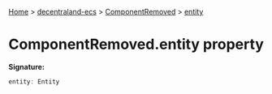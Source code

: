 [Home](./index) &gt; [decentraland-ecs](./decentraland-ecs.md) &gt; [ComponentRemoved](./decentraland-ecs.componentremoved.md) &gt; [entity](./decentraland-ecs.componentremoved.entity.md)

# ComponentRemoved.entity property


**Signature:**
```javascript
entity: Entity
```
